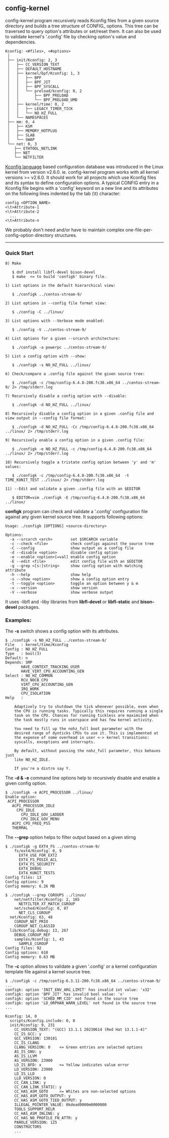 ## config-kernel

config-kernel program recursively reads Kconfig files from a given source
directory and builds a tree structure of CONFIG_ options. This tree can be
traversed to query option's attributes or set/reset them. It can also be
used to validate kernel's '.config' file by checking option's value and
dependencies.

    Kconfig: <#files>, <#options>
     │
     ├── init/Kconfig: 2, 3
     │   ├── CC_VERSION_TEXT
     │   ├── DEFAULT_HOSTNAME
     │   ├── kernel/bpf/Kconfig: 1, 3
     │   │   ├── BPF
     │   │   ├── BPF_JIT
     │   │   ├── BPF_SYSCALL
     │   │   └── preload/kconfig: 0, 2
     │   │       ├── BPF_PRELOAD
     │   │       └── BPF_PRELOAD_UMD
     │   ├── kernel/time: 0, 2
     │   │   ├── LEGACY_TIMER_TICK
     │   │   └── NO_HZ_FULL
     │   └── NAMESPACES
     ├── mm: 0, 4
     │   ├── KSM
     │   ├── MEMORY_HOTPLUG
     │   ├── SLAB
     │   └── SWAP
     └── net: 0, 3
        ├── ETHTOOL_NETLINK
        ├── NET
        └── NETFILTER

[Kconfig language](https://www.kernel.org/doc/html/latest/kbuild/kconfig-language.html) based configuration database was introduced in the Linux kernel from
version v2.6.0. ie. config-kernel program works with all kernel
versions >= v2.6.0. It should work for all projects which use Kconfig files
and its syntax to define configuration options. A typical CONFIG entry in a
Kconfig file begins with a 'config' keyword on a new line and its attributes
on the following lines indented by the tab (\t) character:

    config <OPTION_NAME>
    <\t>Attribute-1
    <\t>Attribute-2
      ...
    <\t>Attribute-n

We probably don't need and/or have to maintain complex one-file-per-config-option directory structures.

---

### Quick Start
    0) Make

       $ dnf install libfl-devel bison-devel
       $ make  <= to build 'configk' binary file.

    1) List options in the default hierarchical view:

       $ ./configk ../centos-stream-9/

    2) List options in --config file format view:

       $ ./config -C ../linux/

    3) List options with --Verbose mode enabled:

       $ ./config -V ../centos-stream-9/

    4) List options for a given --srcarch architecture:

       $ ./configk -a powerpc ../centos-stream-9/

    5) List a config option with --show:

       $ ./configk -s NO_HZ_FULL ../linux/

    6) Check/compare a .config file against the given source tree:

       $ ./configk -c /tmp/config-6.4.8-200.fc38.x86_64 ../centos-stream-9/ 2> /tmp/stderr.log

    7) Recursively disable a config option with --disable:

       $ ./configk -d NO_HZ_FULL ../linux/

    8) Recursively disable a config option in a given .config file and view output in --config file format:

       $ ./configk -d NO_HZ_FULL -Cc /tmp/config-6.4.8-200.fc38.x86_64 ../linux/ 2> /tmp/stderr.log

    9) Recursively enable a config option in a given .config file:

       $ ./configk -e NO_HZ_FULL -c /tmp/config-6.4.8-200.fc38.x86_64 ../linux/ 2> /tmp/stderr.log

    10) Recursively toggle a tristate config option between 'y' and 'm' values:

       $ ./configk -c /tmp/config-6.4.8-200.fc38.x86_64  -t TIME_KUNIT_TEST ../linux/ 2> /tmp/stderr.log

    11) --Edit and validate a given .config file with an $EDITOR

       $ EDITOR=vim ./configk -E /tmp/config-6.4.8-200.fc38.x86_64 ../linux/


**configk** program can check and validate a '.config' configuration file
against any given kernel source tree. It supports following options:

    Usage: ./configk [OPTIONS] <source-directory>

    Options:
      -a --srcarch <arch>        set $SRCARCH variable
      -c --check <file>          check configs against the source tree
      -C --config                show output as a config file
      -d --disable <option>      disable config option
      -e --enable <option>[=val] enable config option
      -E --edit <file>           edit config file with an $EDITOR
      -g --grep <[s:]string>     show config option with matching attribute
      -h --help                  show help
      -s --show <option>         show a config option entry
      -t --toggle <option>       toggle an option between y & m
      -v --version               show version
      -V --verbose               show verbose output

It uses -libfl and -liby libraries from **libfl-devel** or **libfl-static**
and **bison-devel** packages.

### Examples:

The **-s** switch shows a config option with its attributes.

    $ ./configk -s NO_HZ_FULL ../centos-stream-9/
    File   : kernel/time/Kconfig
    Config : NO_HZ_FULL
    Type   : bool(3)
    Default: n
    Depends: SMP
           HAVE_CONTEXT_TRACKING_USER
           HAVE_VIRT_CPU_ACCOUNTING_GEN
    Select : NO_HZ_COMMON
           RCU_NOCB_CPU
           VIRT_CPU_ACCOUNTING_GEN
           IRQ_WORK
           CPU_ISOLATION
    Help   :

        Adaptively try to shutdown the tick whenever possible, even when
        the CPU is running tasks. Typically this requires running a single
        task on the CPU. Chances for running tickless are maximized when
        the task mostly runs in userspace and has few kernel activity.

        You need to fill up the nohz_full boot parameter with the
        desired range of dynticks CPUs to use it. This is implemented at
        the expense of some overhead in user <-> kernel transitions:
        syscalls, exceptions and interrupts.

        By default, without passing the nohz_full parameter, this behaves just
        like NO_HZ_IDLE.

        If you're a distro say Y.


The **-d & -e** command line options help to recursively disable and enable a
given config option.

    $ ./configk -e ACPI_PROCESSOR ../linux/
    Enable option:
     ACPI_PROCESSOR
       ACPI_PROCESSOR_IDLE
         CPU_IDLE
           CPU_IDLE_GOV_LADDER
           CPU_IDLE_GOV_MENU
       ACPI_CPU_FREQ_PSS
       THERMAL


The **--grep** option helps to filter output based on a given stirng

    $ ./configk -g EXT4_FS ../centos-stream-9/
        fs/ext4/Kconfig: 0, 9
          EXT4_USE_FOR_EXT2
          EXT4_FS_POSIX_ACL
          EXT4_FS_SECURITY
          EXT4_DEBUG
          EXT4_KUNIT_TESTS
    Config files: 13
    Config options: 9
    Config memory: 6.26 MB

    $ ./configk --grep CGROUPS ../linux/
        net/netfilter/Kconfig: 2, 165
          NETFILTER_XT_MATCH_CGROUP
        net/sched/Kconfig: 0, 87
          NET_CLS_CGROUP
      net/Kconfig: 63, 48
        CGROUP_NET_PRIO
        CGROUP_NET_CLASSID
      lib/Kconfig.debug: 13, 267
        DEBUG_CGROUP_REF
        samples/Kconfig: 1, 43
          SAMPLE_CGROUP
    Config files: 92
    Config options: 610
    Config memory: 6.63 MB


The **-c** option allows to validate a given '.config' or a kernel
configuration template file against a kernel source tree.

    $ ./configk -c /tmp/config-6.3.11-200.fc38.x86_64 ../centos-stream-9/
    ...
    configk: option 'INIT_ENV_ARG_LIMIT' has invalid int value: 'x32'
    configk: option 'BPF_JIT' has invalid bool value: 'x'
    configk: option 'SCHED_MM_CID' not found in the source tree
    configk: option 'LD_ORPHAN_WARN_LEVEL' not found in the source tree
    ...

    Kconfig: 14, 0
      scripts/Kconfig.include: 0, 0
      init/Kconfig: 9, 231
        CC_VERSION_TEXT: "(GCC) 13.1.1 20230614 (Red Hat 13.1.1-4)"
        CC_IS_GCC: y
        GCC_VERSION: 130101
        CC_IS_CLANG
        CLANG_VERSION: 0    <= Green entries are selected options
        AS_IS_GNU: y
        AS_IS_LLVM
        AS_VERSION: 23900
        LD_IS_BFD: x        <= Yellow indicates value error
        LD_VERSION: 23900
        LD_IS_LLD
        LLD_VERSION: 0
        CC_CAN_LINK: y
        CC_CAN_LINK_STATIC: y
        CC_HAS_ASM_GOTO     <= Whites are non-selected options
        CC_HAS_ASM_GOTO_OUTPUT: y
        CC_HAS_ASM_GOTO_TIED_OUTPUT: y
        ILLEGAL_POINTER_VALUE: 0kdead0000m0000000
        TOOLS_SUPPORT_RELR
        CC_HAS_ASM_INLINE: y
        CC_HAS_NO_PROFILE_FN_ATTR: y
        PAHOLE_VERSION: 125
        CONSTRUCTORS
        ...
